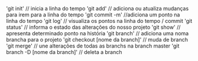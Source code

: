 'git init' // inicia a linha do tempo
'git add' // adiciona ou atualiza mudanças para irem para a linha do tempo
'git commit -m' //adiciona um ponto na linha do tempo
'git log' // visualiza os pontos na linha do tempo / commit
'git status' // informa o estado das alterações do nosso projeto
'git show' // apresenta determinado ponto na história
'git branch' // adiciona uma noma brancha para o projeto
'git checkout [nome da branch]' // muda de branch
'git merge' // une alterações de todas as branchs na branch master
'git branch -D [nome da branch]' // deleta a branch  